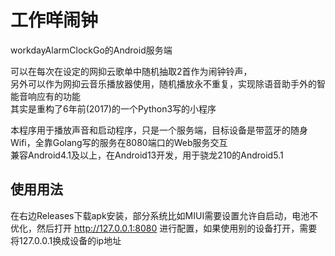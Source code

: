 # 工作咩闹钟
workdayAlarmClockGo的Android服务端

可以在每次在设定的网抑云歌单中随机抽取2首作为闹钟铃声，  
另外可以作为网抑云音乐播放器使用，随机播放永不重复，实现除语音助手外的智能音响应有的功能  
其实是重构了6年前(2017)的一个Python3写的小程序

本程序用于播放声音和启动程序，只是一个服务端，目标设备是带蓝牙的随身Wifi，全靠Golang写的服务在8080端口的Web服务交互  
兼容Android4.1及以上，在Android13开发，用于骁龙210的Android5.1

## 使用用法
在右边Releases下载apk安装，部分系统比如MIUI需要设置允许自启动，电池不优化，然后打开 http://127.0.0.1:8080 进行配置，如果使用别的设备打开，需要将127.0.0.1换成设备的ip地址
